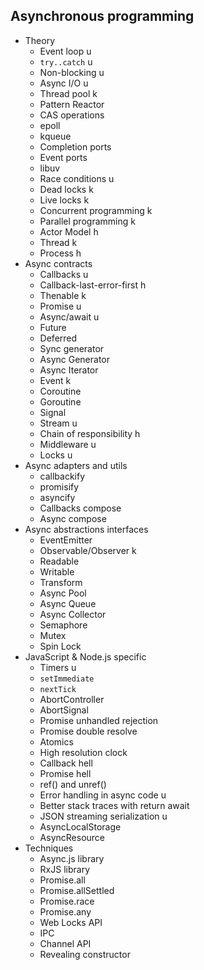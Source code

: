 ## Asynchronous programming

- Theory
  - Event loop u
  - `try..catch` u
  - Non-blocking u
  - Async I/O u
  - Thread pool k
  - Pattern Reactor 
  - CAS operations
  - epoll
  - kqueue
  - Completion ports
  - Event ports
  - libuv
  - Race conditions u
  - Dead locks k
  - Live locks k
  - Concurrent programming k
  - Parallel programming k
  - Actor Model h
  - Thread k
  - Process h
- Async contracts
  - Callbacks u
  - Callback-last-error-first h
  - Thenable k
  - Promise u
  - Async/await u
  - Future
  - Deferred
  - Sync generator
  - Async Generator
  - Async Iterator
  - Event k
  - Coroutine
  - Goroutine
  - Signal
  - Stream u
  - Chain of responsibility h
  - Middleware u
  - Locks u
- Async adapters and utils
  - callbackify
  - promisify
  - asyncify
  - Callbacks compose
  - Async compose
- Async abstractions interfaces
  - EventEmitter
  - Observable/Observer k
  - Readable
  - Writable
  - Transform
  - Async Pool
  - Async Queue
  - Async Collector
  - Semaphore
  - Mutex
  - Spin Lock
- JavaScript & Node.js specific
  - Timers u
  - `setImmediate`
  - `nextTick`
  - AbortController
  - AbortSignal
  - Promise unhandled rejection
  - Promise double resolve
  - Atomics
  - High resolution clock
  - Callback hell
  - Promise hell
  - ref() and unref()
  - Error handling in async code u
  - Better stack traces with return await
  - JSON streaming serialization u
  - AsyncLocalStorage
  - AsyncResource
- Techniques
  - Async.js library
  - RxJS library
  - Promise.all
  - Promise.allSettled
  - Promise.race
  - Promise.any
  - Web Locks API
  - IPC
  - Channel API
  - Revealing constructor
